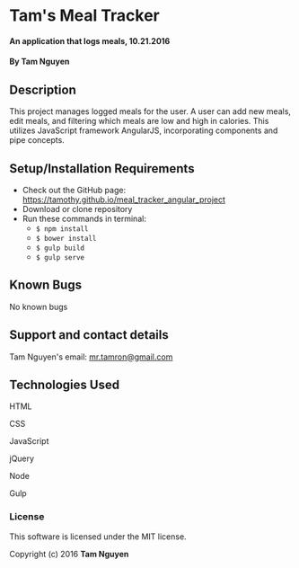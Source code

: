# Tam's Meal Tracker

#### An application that logs meals, 10.21.2016

#### By Tam Nguyen

## Description

This project manages logged meals for the user. A user can add new meals, edit meals, and filtering which meals are low and high in calories. This utilizes JavaScript framework AngularJS, incorporating components and pipe concepts.

## Setup/Installation Requirements

* Check out the GitHub page: https://tamothy.github.io/meal_tracker_angular_project
* Download or clone repository
* Run these commands in terminal:
  * `$ npm install`
  * `$ bower install`
  * `$ gulp build`
  * `$ gulp serve`

## Known Bugs

No known bugs

## Support and contact details

Tam Nguyen's email: mr.tamron@gmail.com

## Technologies Used

HTML

CSS

JavaScript

jQuery

Node

Gulp

### License

This software is licensed under the MIT license.

Copyright (c) 2016 **Tam Nguyen**
